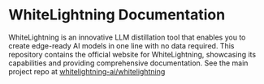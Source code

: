 # WhiteLightning Documentation

WhiteLightning is an innovative LLM distillation tool that enables you to create edge-ready AI models in one line with no data required. This repository contains the official website for WhiteLightning, showcasing its capabilities and providing comprehensive documentation. See the main project repo at [whitelightning-ai/whitelightning](https://github.com/whitelightning-ai/whitelightning.git)
